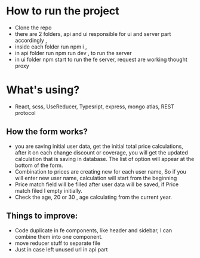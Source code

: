# How  to run the project
 - Clone the repo 
 - there are 2 folders,  api and ui  responsible for ui and server part accordingly , 
 - inside each folder run  npm i ,
 - in api folder run  npm run dev , to run the server 
 - in ui folder npm start to run the fe server,  request  are working thought proxy
# What's using?
- React, scss, UseReducer, Typesript, express, mongo atlas, REST protocol

## How the form works?
- you are saving initial user data, get the initial total price calculations, after it on each change discount or coverage, you will get the updated  calculation that is  saving in database. The list of option will appear at the bottom of the form.
- Combination to prices are creating new for each user name, So if you will enter  new user name, calculation will start from the beginning
- Price match field will be filled after user data will be saved,  if Price match filed I empty initially.
- Check the age, 20 or 30 , age calculating from the current year.
## Things to improve: 
- Code duplicate in fe components, like header and sidebar, I can combine them into one component.
- move reducer stuff to separate file 
- Just in case left unused url in api part 